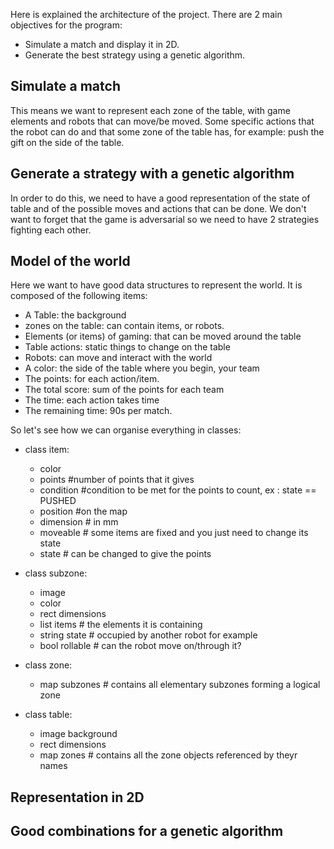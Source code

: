 Here is explained the architecture of the project.
There are 2 main objectives for the program: 
* Simulate a match and display it in 2D.
* Generate the best strategy using a genetic algorithm.

Simulate a match
----------------
This means we want to represent each zone of the table, with game elements and 
robots that can move/be moved. Some specific actions that the robot can do and
that some zone of the table has, for example: push the gift on the side of the table.

Generate a strategy with a genetic algorithm
--------------------------------------------
In order to do this, we need to have a good representation of the state of table
and of the possible moves and actions that can be done. We don't want to forget
that the game is adversarial so we need to have 2 strategies fighting each other.


Model of the world
------------------
Here we want to have good data structures to represent the world.
It is composed of the following items:
* A Table: the background
* zones on the table: can contain items, or robots.
* Elements (or items) of gaming: that can be moved around the table
* Table actions: static things to change on the table
* Robots: can move and interact with the world
* A color: the side of the table where you begin, your team
* The points: for each action/item.
* The total score: sum of the points for each team
* The time: each action takes time
* The remaining time: 90s per match.

So let's see how we can organise everything in classes:


* class item:
  - color
  - points #number of points that it gives
  - condition #condition to be met for the points to count, ex : state == PUSHED
  - position #on the map
  - dimension # in mm
  - moveable # some items are fixed and you just need to change its state
  - state # can be changed to give the points

* class subzone:
  - image
  - color
  - rect dimensions
  - list items # the elements it is containing
  - string state # occupied by another robot for example
  - bool rollable # can the robot move on/through it?

* class zone:
  - map subzones # contains all elementary subzones forming a logical zone

* class table:
  - image background 
  - rect dimensions
  - map zones # contains all the zone objects referenced by theyr names


Representation in 2D
--------------------



Good combinations for a genetic algorithm
-----------------------------------------
